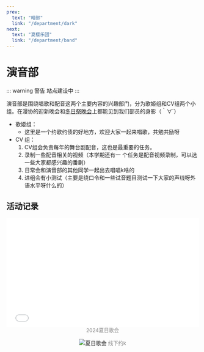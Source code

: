 ```yaml
---
prev:
  text: "暗部"
  link: "/department/dark"
next:
  text: "夏樱乐团"
  link: "/department/band"
---
```


# 演音部

::: warning 警告
站点建设中
:::

演音部是围绕唱歌和配音这两个主要内容的兴趣部门，分为歌姬组和CV组两个小组。在漫协的迎新晚会和[冬日祭晚会](/activity/2024/winter-festival)上都能见到我们部员的身影（｀∀´）

- 歌姬组：
  - 这里是一个约歌约债的好地方，欢迎大家一起来唱歌，共勉共励呀
- CV 组：
  1. CV组会负责每年的舞台剧配音，这也是最重要的任务。
  2. 录制一些配音相关的视频（本学期还有一 个任务是配音视频录制，可以选一些大家都感兴趣的番剧）
  3. 日常会和演音部的其他同学一起出去唱唱k啥的
  4. 进组会有小测试（主要是绕口令和一些试音题目测试一下大家的声线呀外语水平呀什么的）

## 活动记录

<p align="center">
  <iframe
    src="//player.bilibili.com/player.html?isOutside=true&aid=113116939617458&bvid=BV11F4BerEAy&cid=25820202444&p=1autoplay=0"
    allowfullscreen="true"
    style="width:100%;aspect-ratio:16/9;max-width:700px;border:none;"
  ></iframe>
  <span style="font-size: 0.95em; color: #888;">2024夏日歌会</span>
</p>

<p align="center">
  <img src="/department/va/k.png" alt="夏日歌会" style="max-width:100%;">
  <span style="font-size: 0.95em; color: #888;">线下约k</span>
</p>